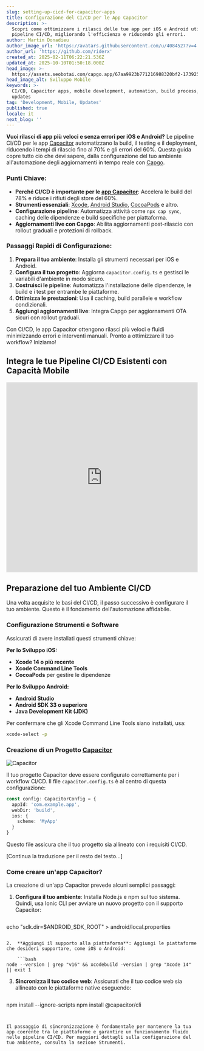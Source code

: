```yaml
---
slug: setting-up-cicd-for-capacitor-apps
title: Configurazione del CI/CD per le App Capacitor
description: >-
  Scopri come ottimizzare i rilasci delle tue app per iOS e Android utilizzando
  pipeline CI/CD, migliorando l'efficienza e riducendo gli errori.
author: Martin Donadieu
author_image_url: 'https://avatars.githubusercontent.com/u/4084527?v=4'
author_url: 'https://github.com/riderx'
created_at: 2025-02-11T06:22:21.536Z
updated_at: 2025-10-10T01:50:18.000Z
head_image: >-
  https://assets.seobotai.com/capgo.app/67aa9923b771216988320bf2-1739254956493.jpg
head_image_alt: Sviluppo Mobile
keywords: >-
  CI/CD, Capacitor apps, mobile development, automation, build process, live
  updates
tag: 'Development, Mobile, Updates'
published: true
locale: it
next_blog: ''
---
```

**Vuoi rilasci di app più veloci e senza errori per iOS e Android?** Le pipeline CI/CD per le app [Capacitor](https://capacitorjs.com/) automatizzano la build, il testing e il deployment, riducendo i tempi di rilascio fino al 70% e gli errori del 60%. Questa guida copre tutto ciò che devi sapere, dalla configurazione del tuo ambiente all'automazione degli aggiornamenti in tempo reale con [Capgo](https://capgo.app/).

### Punti Chiave:

- **Perché CI/CD è importante per le [app Capacitor](https://capgo.app/blog/capacitor-comprehensive-guide/)**: Accelera le build del 78% e riduce i rifiuti degli store del 60%.
- **Strumenti essenziali**: [Xcode](https://developer.apple.com/xcode/), [Android Studio](https://developer.android.com/studio), [CocoaPods](https://cocoapods.org/) e altro.
- **Configurazione pipeline**: Automatizza attività come `npx cap sync`, caching delle dipendenze e build specifiche per piattaforma.
- **Aggiornamenti live con Capgo**: Abilita aggiornamenti post-rilascio con rollout graduali e protezioni di rollback.

### Passaggi Rapidi di Configurazione:

1. **Prepara il tuo ambiente**: Installa gli strumenti necessari per iOS e Android.
2. **Configura il tuo progetto**: Aggiorna `capacitor.config.ts` e gestisci le variabili d'ambiente in modo sicuro.
3. **Costruisci le pipeline**: Automatizza l'installazione delle dipendenze, le build e i test per entrambe le piattaforme.
4. **Ottimizza le prestazioni**: Usa il caching, build parallele e workflow condizionali.
5. **Aggiungi aggiornamenti live**: Integra Capgo per aggiornamenti OTA sicuri con rollout graduali.

Con CI/CD, le app Capacitor ottengono rilasci più veloci e fluidi minimizzando errori e interventi manuali. Pronto a ottimizzare il tuo workflow? Iniziamo!

## Integra le tue Pipeline CI/CD Esistenti con Capacità Mobile

<iframe src="https://www.youtube.com/embed/rIPnuVwvbb0" aria-label="YouTube video player" frameborder="0" allow="accelerometer; autoplay; clipboard-write; encrypted-media; gyroscope; picture-in-picture; web-share" referrerpolicy="strict-origin-when-cross-origin" style="width: 100%; height: 500px;" allowfullscreen></iframe>

## Preparazione del tuo Ambiente CI/CD

Una volta acquisite le basi del CI/CD, il passo successivo è configurare il tuo ambiente. Questo è il fondamento dell'automazione affidabile.

### Configurazione Strumenti e Software

Assicurati di avere installati questi strumenti chiave:

**Per lo Sviluppo iOS:**

- **Xcode 14 o più recente**
- **Xcode Command Line Tools**
- **CocoaPods** per gestire le dipendenze

**Per lo Sviluppo Android:**

- **Android Studio**
- **Android SDK 33 o superiore**
- **Java Development Kit (JDK)**

Per confermare che gli Xcode Command Line Tools siano installati, usa:

```bash
xcode-select -p
```

### Creazione di un Progetto [Capacitor](https://capacitorjs.com/)

![Capacitor](https://mars-images.imgix.net/seobot/screenshots/capacitorjs.com-4c1a6a7e452082d30f5bff9840b00b7d-2025-02-11.jpg?auto=compress)

Il tuo progetto Capacitor deve essere configurato correttamente per i workflow CI/CD. Il file `capacitor.config.ts` è al centro di questa configurazione:

```typescript
const config: CapacitorConfig = {
  appId: 'com.example.app',
  webDir: 'build',
  ios: { 
    scheme: 'MyApp'
  }
}
```

Questo file assicura che il tuo progetto sia allineato con i requisiti CI/CD.

[Continua la traduzione per il resto del testo...]

### Come creare un'app Capacitor?

La creazione di un'app Capacitor prevede alcuni semplici passaggi:

1.  **Configura il tuo ambiente**: Installa Node.js e npm sul tuo sistema. Quindi, usa Ionic CLI per avviare un nuovo progetto con il supporto Capacitor:
    
    ```bash
echo "sdk.dir=$ANDROID_SDK_ROOT" > android/local.properties
```
    
2.  **Aggiungi il supporto alla piattaforma**: Aggiungi le piattaforme che desideri supportare, come iOS o Android:
    
    ```bash
node --version | grep "v16" && xcodebuild -version | grep "Xcode 14" || exit 1
```
    
3.  **Sincronizza il tuo codice web**: Assicurati che il tuo codice web sia allineato con le piattaforme native eseguendo:
    
    ```bash
npm install --ignore-scripts
npm install @capacitor/cli
```
    

Il passaggio di sincronizzazione è fondamentale per mantenere la tua app coerente tra le piattaforme e garantire un funzionamento fluido nelle pipeline CI/CD. Per maggiori dettagli sulla configurazione del tuo ambiente, consulta la sezione Strumenti.
